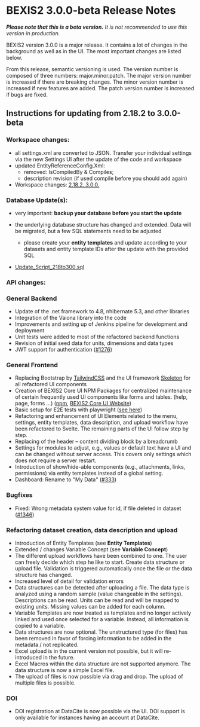 # BEXIS2 3.0.0-beta Release Notes

_**Please note that this is a beta version.** It is not recommended to use this version in production._

BEXIS2 version 3.0.0 is a major release. It contains a lot of changes in the background as well as in the UI. The most important changes are listed below.

From this release, semantic versioning is used. The version number is composed of three numbers: major.minor.patch. The major version number is increased if there are breaking changes. The minor version number is increased if new features are added. The patch version number is increased if bugs are fixed.

## Instructions for updating from 2.18.2 to 3.0.0-beta

### Workspace changes:
- all settings.xml are converted to JSON. Transfer your individual settings via the new Settings UI after the update of the code and workspace
- updated EntityReferenceConfig.Xml:
  - removed: IsCompiledBy & Compiles;
  - description revision (if used compile before you should add again)
- Workspace changes: [2.18.2..3.0.0.](https://github.com/BEXIS2/Workspace/compare/2.18.1...3.0.0.)


### Database Update(s):
- very important: **backup your database before you start the update**
- the underlying database structure has changed and extended. Data will be migrated, but a few SQL statements need to be adjusted
  - please create your **entity templates** and update according to your datasets and entity template IDs after the update with the provided SQL

- [Update_Script_218to300.sql](https://github.com/BEXIS2/Core/blob/rc/database%20update%20scripts/Update_Script_218to300.sql)

### API changes:


### General Backend
- Update of the .net framework to 4.8, nhibernate 5.3, and other libraries
- Integration of the Vaiona library into the code
- Improvements and setting up of Jenkins pipeline for development and deployment
- Unit tests were added to most of the refactored backend functions
- Revision of initial seed data for units, dimensions and data types
- JWT support for authentication ([#1276](https://github.com/BEXIS2/Core/issues/1276))

### General Frontend
- Replacing Bootstrap by [TailwindCSS](https://tailwindcss.com/) and the UI framework [Skeleton](https://www.skeleton.dev/) for all refactored UI components
- Creation of BEXIS2 Core UI NPM Packages for centralized maintenance of certain frequently used UI components like forms and tables. (help, page, forms …) ([npm](https://www.npmjs.com/package/@bexis2/bexis2-core-ui), [BEXIS2 Core UI Website](https://bexis2.github.io/bexis2-core-ui/))
- Basic setup for E2E tests with playwright ([see here](https://github.com/BEXIS2/bexis2-core-ui-tests))
- Refactoring and enhancement of UI Elements related to the menu, settings, entity templates, data description, and upload workflow have been refactored to Svelte. The remaining parts of the UI follow step by step.
- Replacing of the header – content dividing block by a breadcrumb
- Settings for modules to adjust, e.g., values or default text have a UI and can be changed without server access. This covers only settings which does not require a server restart.
- Introduction of show/hide-able components (e.g., attachments, links, permissions) via entity templates instead of a global setting.
- Dashboard: Rename to "My Data" ([#333](https://github.com/BEXIS2/Core/issues/333))

### Bugfixes
- Fixed: Wrong metadata system value for id, if file deleted in dataset ([#1346](https://github.com/BEXIS2/Core/issues/1346))


### Refactoring dataset creation, data description and upload
- Introduction of Entity Templates (see **Entity Templates**)
- Extended / changes Variable Concept (see **Variable Concept**)
- The different upload workflows have been combined to one. The user can freely decide which step he like to start. Create data structure or upload file. Validation is triggered automatically once the file or the data structure has changed.
- Increased level of detail for validation errors
- Data structures can be detected after uploading a file. The data type is analyzed using a random sample (value changeable in the settings). Descriptions can be read. Units can be read and will be mapped to existing units. Missing values can be added for each column.
- Variable Templates are now treated as templates and no longer actively linked and used once selected for a variable. Instead, all information is copied to a variable.
- Data structures are now optional. The unstructured type (for files) has been removed in favor of forcing information to be added in the metadata / not replicated.
- Excel upload is in the current version not possible, but it will re-introduced in the future.
- Excel Macros within the data structure are not supported anymore. The data structure is now a simple Excel file.
- The upload of files is now possible via drag and drop. The upload of multiple files is possible.

### DOI
- DOI registration at DataCite is now possible via the UI. DOI support is only available for instances having an account at DataCite.